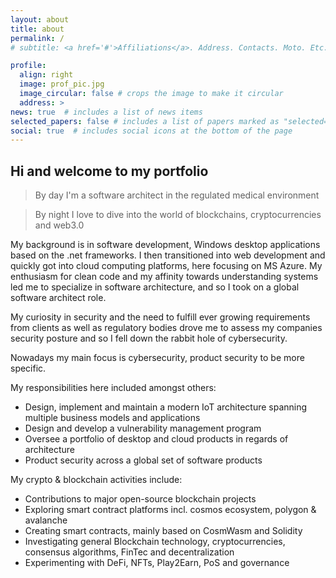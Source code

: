 ```yaml
---
layout: about
title: about
permalink: /
# subtitle: <a href='#'>Affiliations</a>. Address. Contacts. Moto. Etc.

profile:
  align: right
  image: prof_pic.jpg
  image_circular: false # crops the image to make it circular
  address: >
news: true  # includes a list of news items
selected_papers: false # includes a list of papers marked as "selected={true}"
social: true  # includes social icons at the bottom of the page
---
```


## Hi and welcome to my portfolio
  
>By day I'm a software <!-- and product security  -->architect in the regulated medical environment  
 
>By night I love to dive into the world of blockchains, cryptocurrencies and web3.0
  
My background is in software development, Windows desktop applications based on the .net frameworks. I then transitioned into web development and  quickly got into cloud computing platforms, here focusing on MS Azure. My enthusiasm for clean code and my affinity towards understanding systems led me to specialize in software architecture, and so I took on a global software architect role.  
 
My curiosity in security and the need to fulfill ever growing requirements from clients as well as regulatory bodies drove me to assess my companies security posture and so I fell down the rabbit hole of cybersecurity.  
 
Nowadays my main focus is cybersecurity, product security to be more specific.  
 
My responsibilities here included amongst others:

- Design, implement and maintain a modern IoT architecture spanning multiple business models and applications
- Design and develop a vulnerability management program
- Oversee a portfolio of desktop and cloud products in regards of architecture
- Product security across a global set of software products
 
My crypto & blockchain activities include:

- Contributions to major open-source blockchain projects
- Exploring smart contract platforms incl. cosmos ecosystem, polygon & avalanche 
- Creating smart contracts, mainly based on CosmWasm and Solidity
- Investigating general Blockchain technology, cryptocurrencies, consensus algorithms, FinTec and decentralization
- Experimenting with DeFi, NFTs, Play2Earn, PoS and governance

<!-- Write your biography here. Tell the world about yourself. Link to your favorite [subreddit](http://reddit.com). You can put a picture in, too. The code is already in, just name your picture `prof_pic.jpg` and put it in the `img/` folder. -->

<!-- Put your address / P.O. box / other info right below your picture. You can also disable any these elements by editing `profile` property of the YAML header of your `_pages/about.md`. Edit `_bibliography/papers.bib` and Jekyll will render your [publications page](/al-folio/publications/) automatically.

Link to your social media connections, too. This theme is set up to use [Font Awesome icons](http://fortawesome.github.io/Font-Awesome/) and [Academicons](https://jpswalsh.github.io/academicons/), like the ones below. Add your Facebook, Twitter, LinkedIn, Google Scholar, or just disable all of them. -->
